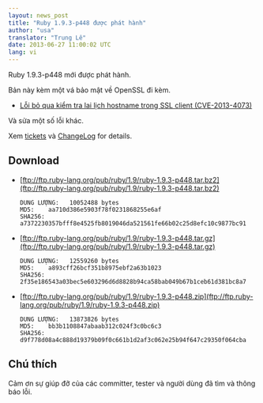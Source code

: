 ```yaml
---
layout: news_post
title: "Ruby 1.9.3-p448 được phát hành"
author: "usa"
translator: "Trung Lê"
date: 2013-06-27 11:00:02 UTC
lang: vi
---
```


Ruby 1.9.3-p448 mới được phát hành.

Bản này kèm một vá bảo mật về OpenSSL đi kèm.

 * [Lỗi bỏ qua kiểm tra lai lịch hostname trong SSL client
   (CVE-2013-4073)](/vi/news/2013/06/27/hostname-check-bypassing-vulnerability-in-openssl-client-cve-2013-4073/)

Và sửa một số lỗi khác.

Xem [tickets](https://bugs.ruby-lang.org/projects/ruby-193/issues?set_filter=1&amp;status_id=5)
và [ChangeLog](http://svn.ruby-lang.org/repos/ruby/tags/v1_9_3_448/ChangeLog) for details.

## Download

* [ftp://ftp.ruby-lang.org/pub/ruby/1.9/ruby-1.9.3-p448.tar.bz2](ftp://ftp.ruby-lang.org/pub/ruby/1.9/ruby-1.9.3-p448.tar.bz2)

      DUNG LƯỢNG:   10052488 bytes
      MD5:    aa710d386e5903f78f0231868255e6af
      SHA256: a7372230357bfff8e4525fb8019046da521561fe66b02c25d8efc10c9877bc91

* [ftp://ftp.ruby-lang.org/pub/ruby/1.9/ruby-1.9.3-p448.tar.gz](ftp://ftp.ruby-lang.org/pub/ruby/1.9/ruby-1.9.3-p448.tar.gz)

      DUNG LƯỢNG:   12559260 bytes
      MD5:    a893cff26bcf351b8975ebf2a63b1023
      SHA256: 2f35e186543a03bec5e603296d6d8828b94ca58bab049b67b1ceb61d381bc8a7

* [ftp://ftp.ruby-lang.org/pub/ruby/1.9/ruby-1.9.3-p448.zip](ftp://ftp.ruby-lang.org/pub/ruby/1.9/ruby-1.9.3-p448.zip)

      DUNG LƯỢNG:   13873826 bytes
      MD5:    bb3b1108847abaab312c024f3c0bc6c3
      SHA256: d9f778d08a4c888d19379b09f0c661b1d2af3c062e25b94f647c29350f064cba

## Chú thích

Cảm ơn sự giúp đỡ của các committer, tester và người dùng đã tìm và thông báo lỗi.
